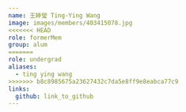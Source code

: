 ```yaml
---
name: 王婷瑩 Ting-Ying Wang 
image: images/members/403415078.jpg 
<<<<<<< HEAD
role: formerMem
group: alum
=======
role: undergrad
aliases:
  - ting ying wang
>>>>>>> b8c8985675a23627432c7da5e8ff9e8eabca77c9
links:
  github: link_to_github 
---
```

